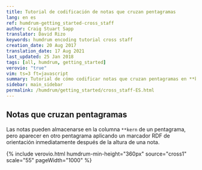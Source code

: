 ```yaml
---
title: Tutorial de codificación de notas que cruzan pentagramas
lang: en es
ref: humdrum-getting_started-cross_staff
author: Craig Stuart Sapp
translator: David Rizo
keywords: humdrum encoding tutorial cross staff
creation_date: 20 Aug 2017
translation_date: 17 Aug 2021
last_updated: 25 Jan 2018
tags: [all, humdrum, getting_started]
verovio: "true"
vim: ts=3 ft=javascript
summary: Tutorial de cómo codificar notas que cruzan pentagramas en **kern
sidebar: main_sidebar
permalink: /humdrum/getting_started/cross_staff-ES.html
---
```


<!--{% include humdrum/cross_staff.txt %}-->

## Notas que cruzan pentagramas ##

Las notas pueden almacenarse en la columna `**kern` de un pentagrama, pero aparecer en otro pentagrama aplicando un marcador RDF de orientación inmediatamente después de la altura de una nota.

{% include verovio.html
	humdrum-min-height="360px"
	source="cross1"
	scale="55"
	pageWidth="1000"
%}
<script type="application/x-humdrum" id="cross1">
**kern	**kern
*clefF4	*clefG2
*M4/4	*M4/4
=1	=1
1CC	16e
.	16d
.	16c
.	16B<
.	16G<
.	16F<
.	16E<
.	16D<
.	16C<
.	16BB<
.	16C<
.	16E<
.	16G<
.	16c<
.	16e
.	16g
=2	=2
16C	2cc/
16D	.
16E	.
16F	.
16G	.
16A	.
16B	.
16c>	.
16d>	2dd/
16e>	.
16f>	.
16g>	.
4f>\	.
=	=
*-	*-
!!!filter: autobeam
!!!RDF**kern: < = below
!!!RDF**kern: > = above
</script>


